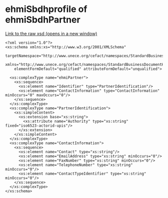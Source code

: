# ehmiSbdhprofile of ehmiSbdhPartner

<a href="./ehmiSBDH/ehmiPartner.xsd" target="_blank">Link to the raw xsd (opens in a new window)</a>

    <?xml version="1.0"?>
    <xs:schema xmlns:xs="http://www.w3.org/2001/XMLSchema"
        targetNamespace="http://www.unece.org/cefact/namespaces/StandardBusinessDocumentHeader"
        xmlns="http://www.unece.org/cefact/namespaces/StandardBusinessDocumentHeader"
        elementFormDefault="qualified" attributeFormDefault="unqualified">

      <xs:complexType name="ehmiPartner">
        <xs:sequence>
          <xs:element name="Identifier" type="PartnerIdentification"/>
          <xs:element name="ContactInformation" type="ContactInformation" minOccurs="0" maxOccurs="0"/>
        </xs:sequence>
      </xs:complexType>
      <xs:complexType name="PartnerIdentification">
        <xs:simpleContent>
          <xs:extension base="xs:string">
            <xs:attribute name="Authority" type="xs:string" fixed="iso6523-actorid-upis"/>
          </xs:extension>
        </xs:simpleContent>
      </xs:complexType>
      <xs:complexType name="ContactInformation">
        <xs:sequence>
          <xs:element name="Contact" type="xs:string"/>
          <xs:element name="EmailAddress" type="xs:string" minOccurs="0"/>
          <xs:element name="FaxNumber" type="xs:string" minOccurs="0"/>
          <xs:element name="TelephoneNumber" type="xs:string" minOccurs="0"/>
          <xs:element name="ContactTypeIdentifier" type="xs:string" minOccurs="0"/>
        </xs:sequence>
      </xs:complexType>
    </xs:schema>
